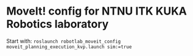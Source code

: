 # MoveIt! config for NTNU ITK KUKA Robotics laboratory

Start with:
```roslaunch robotlab_moveit_config moveit_planning_execution_kvp.launch sim:=true```
